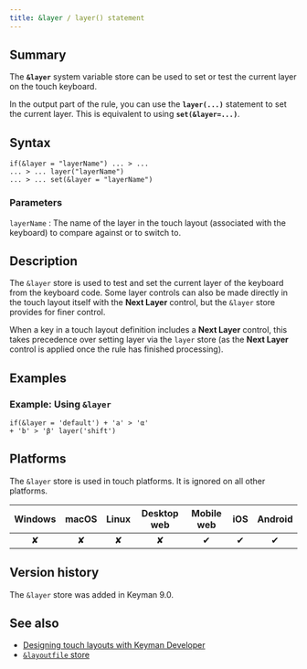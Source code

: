 ```yaml
---
title: &layer / layer() statement
---
```


## Summary

The **`&layer`** system variable store can be used to set or test the
current layer on the touch keyboard.

In the output part of the rule, you can use the **`layer(...)`**
statement to set the current layer. This is equivalent to using
**`set(&layer=...)`**.

## Syntax

```
if(&layer = "layerName") ... > ...
... > ... layer("layerName")
... > ... set(&layer = "layerName")
```

### Parameters

`layerName`
:   The name of the layer in the touch layout (associated with the
    keyboard) to compare against or to switch to.

## Description

The `&layer` store is used to test and set the current layer of the
keyboard from the keyboard code. Some layer controls can also be made
directly in the touch layout itself with the **Next Layer** control, but
the `&layer` store provides for finer control.

When a key in a touch layout definition includes a **Next Layer**
control, this takes precedence over setting layer via the `layer` store
(as the **Next Layer** control is applied once the rule has finished
processing).

## Examples

### Example: Using `&layer`

```
if(&layer = 'default') + 'a' > 'α'
+ 'b' > 'β' layer('shift')
```

## Platforms

The `&layer` store is used in touch platforms. It is ignored on all
other platforms.

| Windows | macOS | Linux | Desktop web | Mobile web | iOS | Android |
|:-------:|:-----:|:-----:|:-----------:|:----------:|:---:|:-------:|
| ✘       | ✘     | ✘     | ✘           | ✔          | ✔   | ✔       |

## Version history

The `&layer` store was added in Keyman 9.0.

## See also

-   [Designing touch layouts with Keyman
    Developer](/developer/current-version/guides/develop/)
-   [`&layoutfile` store](layoutfile)
